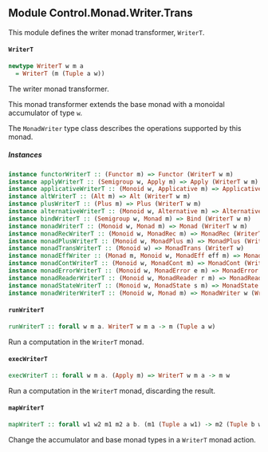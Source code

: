 ## Module Control.Monad.Writer.Trans

This module defines the writer monad transformer, `WriterT`.

#### `WriterT`

``` purescript
newtype WriterT w m a
  = WriterT (m (Tuple a w))
```

The writer monad transformer.

This monad transformer extends the base monad with a monoidal accumulator of
type `w`.

The `MonadWriter` type class describes the operations supported by this monad.

##### Instances
``` purescript
instance functorWriterT :: (Functor m) => Functor (WriterT w m)
instance applyWriterT :: (Semigroup w, Apply m) => Apply (WriterT w m)
instance applicativeWriterT :: (Monoid w, Applicative m) => Applicative (WriterT w m)
instance altWriterT :: (Alt m) => Alt (WriterT w m)
instance plusWriterT :: (Plus m) => Plus (WriterT w m)
instance alternativeWriterT :: (Monoid w, Alternative m) => Alternative (WriterT w m)
instance bindWriterT :: (Semigroup w, Monad m) => Bind (WriterT w m)
instance monadWriterT :: (Monoid w, Monad m) => Monad (WriterT w m)
instance monadRecWriterT :: (Monoid w, MonadRec m) => MonadRec (WriterT w m)
instance monadPlusWriterT :: (Monoid w, MonadPlus m) => MonadPlus (WriterT w m)
instance monadTransWriterT :: (Monoid w) => MonadTrans (WriterT w)
instance monadEffWriter :: (Monad m, Monoid w, MonadEff eff m) => MonadEff eff (WriterT w m)
instance monadContWriterT :: (Monoid w, MonadCont m) => MonadCont (WriterT w m)
instance monadErrorWriterT :: (Monoid w, MonadError e m) => MonadError e (WriterT w m)
instance monadReaderWriterT :: (Monoid w, MonadReader r m) => MonadReader r (WriterT w m)
instance monadStateWriterT :: (Monoid w, MonadState s m) => MonadState s (WriterT w m)
instance monadWriterWriterT :: (Monoid w, Monad m) => MonadWriter w (WriterT w m)
```

#### `runWriterT`

``` purescript
runWriterT :: forall w m a. WriterT w m a -> m (Tuple a w)
```

Run a computation in the `WriterT` monad.

#### `execWriterT`

``` purescript
execWriterT :: forall w m a. (Apply m) => WriterT w m a -> m w
```

Run a computation in the `WriterT` monad, discarding the result.

#### `mapWriterT`

``` purescript
mapWriterT :: forall w1 w2 m1 m2 a b. (m1 (Tuple a w1) -> m2 (Tuple b w2)) -> WriterT w1 m1 a -> WriterT w2 m2 b
```

Change the accumulator and base monad types in a `WriterT` monad action.


